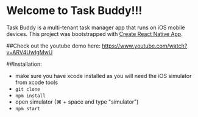 # Welcome to Task Buddy!!!

Task Buddy is a multi-tenant task manager app that runs on iOS mobile devices. This project was bootstrapped with [Create React Native App](https://github.com/react-community/create-react-native-app).

##Check out the youtube demo here: 
https://www.youtube.com/watch?v=ARV4UwIgMwU

##Installation: 
- make sure you have xcode installed as you will need the iOS simulator from xcode tools
- `git clone`
- `npm install`
- open simulator (⌘ + space and type "simulator")
- `npm start`



